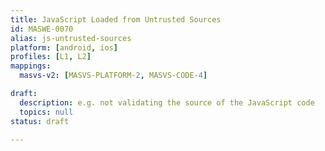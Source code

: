 ```yaml
---
title: JavaScript Loaded from Untrusted Sources
id: MASWE-0070
alias: js-untrusted-sources
platform: [android, ios]
profiles: [L1, L2]
mappings:
  masvs-v2: [MASVS-PLATFORM-2, MASVS-CODE-4]

draft:
  description: e.g. not validating the source of the JavaScript code
  topics: null
status: draft

---
```


